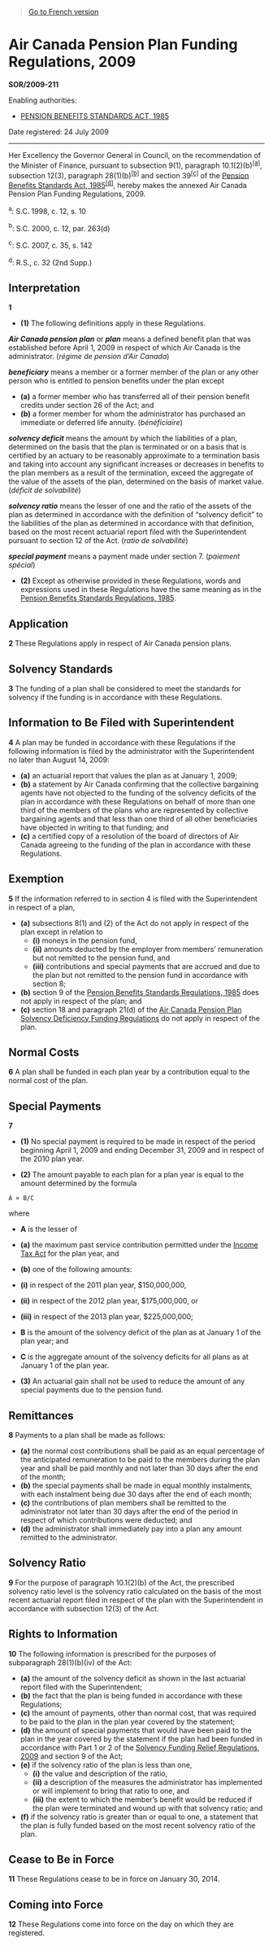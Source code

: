 > [Go to French version](/fr/Règlements/Décrets,%20ordonnances%20et%20règlements%20statutaires/2009/211.md)

# Air Canada Pension Plan Funding Regulations, 2009

**SOR/2009-211**

Enabling authorities: 
- [PENSION BENEFITS STANDARDS ACT, 1985](/en/Acts/Statutes%20of%20Canada/1985/c.%2032%20(2nd%20Supp.).md)

Date registered: 24 July 2009

----------

Her Excellency the Governor General in Council, on the recommendation of the Minister of Finance, pursuant to subsection 9(1), paragraph 10.1(2)(b)<sup><a href='#fn_612553_hq_7601'>[a]</a></sup>, subsection 12(3), paragraph 28(1)(b)<sup><a href='#fn_2672_hq_7576'>[b]</a></sup> and section 39<sup><a href='#fn_2672_hq_7577'>[c]</a></sup> of the [Pension Benefits Standards Act, 1985](/en/Acts/Statutes%20of%20Canada/1985/c.%2032%20(2nd%20Supp.).md)<sup><a href='#fn_2672_hq_7578'>[d]</a></sup>, hereby makes the annexed Air Canada Pension Plan Funding Regulations, 2009.

<a name='fn_612553_hq_7601'><sup>a</sup></a>: S.C. 1998, c. 12, s. 10<br />

<a name='fn_2672_hq_7576'><sup>b</sup></a>: S.C. 2000, c. 12, par. 263(d)<br />

<a name='fn_2672_hq_7577'><sup>c</sup></a>: S.C. 2007, c. 35, s. 142<br />

<a name='fn_2672_hq_7578'><sup>d</sup></a>: R.S., c. 32 (2nd Supp.)<br />




## Interpretation


**1** 

- **(1)** The following definitions apply in these Regulations.

***Air Canada pension plan*** or ***plan*** means a defined benefit plan that was established before April 1, 2009 in respect of which Air Canada is the administrator. (*régime de pension d’Air Canada*)

***beneficiary*** means a member or a former member of the plan or any other person who is entitled to pension benefits under the plan except
- **(a)** a former member who has transferred all of their pension benefit credits under section 26 of the Act; and
- **(b)** a former member for whom the administrator has purchased an immediate or deferred life annuity. (*bénéficiaire*)

***solvency deficit*** means the amount by which the liabilities of a plan, determined on the basis that the plan is terminated or on a basis that is certified by an actuary to be reasonably approximate to a termination basis and taking into account any significant increases or decreases in benefits to the plan members as a result of the termination, exceed the aggregate of the value of the assets of the plan, determined on the basis of market value. (*déficit de solvabilité*)

***solvency ratio*** means the lesser of one and the ratio of the assets of the plan as determined in accordance with the definition of “solvency deficit” to the liabilities of the plan as determined in accordance with that definition, based on the most recent actuarial report filed with the Superintendent pursuant to section 12 of the Act. (*ratio de solvabilité*)

***special payment*** means a payment made under section 7. (*paiement spécial*)

- **(2)** Except as otherwise provided in these Regulations, words and expressions used in these Regulations have the same meaning as in the [Pension Benefits Standards Regulations, 1985](/en/Regulations/Statutory%20Orders%20and%20Regulations/87/19.md).




## Application


**2** These Regulations apply in respect of Air Canada pension plans.




## Solvency Standards


**3** The funding of a plan shall be considered to meet the standards for solvency if the funding is in accordance with these Regulations.




## Information to Be Filed with Superintendent


**4** A plan may be funded in accordance with these Regulations if the following information is filed by the administrator with the Superintendent no later than August 14, 2009:
- **(a)** an actuarial report that values the plan as at January 1, 2009;
- **(b)** a statement by Air Canada confirming that the collective bargaining agents have not objected to the funding of the solvency deficits of the plan in accordance with these Regulations on behalf of more than one third of the members of the plans who are represented by collective bargaining agents and that less than one third of all other beneficiaries have objected in writing to that funding; and
- **(c)** a certified copy of a resolution of the board of directors of Air Canada agreeing to the funding of the plan in accordance with these Regulations.




## Exemption


**5** If the information referred to in section 4 is filed with the Superintendent in respect of a plan,
- **(a)** subsections 8(1) and (2) of the Act do not apply in respect of the plan except in relation to
	- **(i)** moneys in the pension fund,
	- **(ii)** amounts deducted by the employer from members’ remuneration but not remitted to the pension fund, and
	- **(iii)** contributions and special payments that are accrued and due to the plan but not remitted to the pension fund in accordance with section 8;
- **(b)** section 9 of the [Pension Benefits Standards Regulations, 1985](/en/Regulations/Statutory%20Orders%20and%20Regulations/87/19.md) does not apply in respect of the plan; and
- **(c)** section 18 and paragraph 21(d) of the [Air Canada Pension Plan Solvency Deficiency Funding Regulations](/en/Regulations/Statutory%20Orders%20and%20Regulations/2004/174.md) do not apply in respect of the plan.




## Normal Costs


**6** A plan shall be funded in each plan year by a contribution equal to the normal cost of the plan.




## Special Payments


**7** 

- **(1)** No special payment is required to be made in respect of the period beginning April 1, 2009 and ending December 31, 2009 and in respect of the 2010 plan year.

- **(2)** The amount payable to each plan for a plan year is equal to the amount determined by the formula
```
A × B/C
```
where
- **A** is the lesser of
- **(a)** the maximum past service contribution permitted under the [Income Tax Act](/en/Acts/Statutes%20of%20Canada/1985/c.%201%20(5th%20Supp.).md) for the plan year, and
- **(b)** one of the following amounts:
- **(i)** in respect of the 2011 plan year, $150,000,000,
- **(ii)** in respect of the 2012 plan year, $175,000,000, or
- **(iii)** in respect of the 2013 plan year, $225,000,000;
- **B** is the amount of the solvency deficit of the plan as at January 1 of the plan year; and
- **C** is the aggregate amount of the solvency deficits for all plans as at January 1 of the plan year.

- **(3)** An actuarial gain shall not be used to reduce the amount of any special payments due to the pension fund.




## Remittances


**8** Payments to a plan shall be made as follows:
- **(a)** the normal cost contributions shall be paid as an equal percentage of the anticipated remuneration to be paid to the members during the plan year and shall be paid monthly and not later than 30 days after the end of the month;
- **(b)** the special payments shall be made in equal monthly instalments, with each instalment being due 30 days after the end of each month;
- **(c)** the contributions of plan members shall be remitted to the administrator not later than 30 days after the end of the period in respect of which contributions were deducted; and
- **(d)** the administrator shall immediately pay into a plan any amount remitted to the administrator.




## Solvency Ratio


**9** For the purpose of paragraph 10.1(2)(b) of the Act, the prescribed solvency ratio level is the solvency ratio calculated on the basis of the most recent actuarial report filed in respect of the plan with the Superintendent in accordance with subsection 12(3) of the Act.




## Rights to Information


**10** The following information is prescribed for the purposes of subparagraph 28(1)(b)(iv) of the Act:
- **(a)** the amount of the solvency deficit as shown in the last actuarial report filed with the Superintendent;
- **(b)** the fact that the plan is being funded in accordance with these Regulations;
- **(c)** the amount of payments, other than normal cost, that was required to be paid to the plan in the plan year covered by the statement;
- **(d)** the amount of special payments that would have been paid to the plan in the year covered by the statement if the plan had been funded in accordance with Part 1 or 2 of the [Solvency Funding Relief Regulations, 2009](/en/Regulations/Statutory%20Orders%20and%20Regulations/2009/182.md) and section 9 of the Act;
- **(e)** if the solvency ratio of the plan is less than one,
	- **(i)** the value and description of the ratio,
	- **(ii)** a description of the measures the administrator has implemented or will implement to bring that ratio to one, and
	- **(iii)** the extent to which the member’s benefit would be reduced if the plan were terminated and wound up with that solvency ratio; and
- **(f)** if the solvency ratio is greater than or equal to one, a statement that the plan is fully funded based on the most recent solvency ratio of the plan.




## Cease to Be in Force


**11** These Regulations cease to be in force on January 30, 2014.




## Coming into Force


**12** These Regulations come into force on the day on which they are registered.


